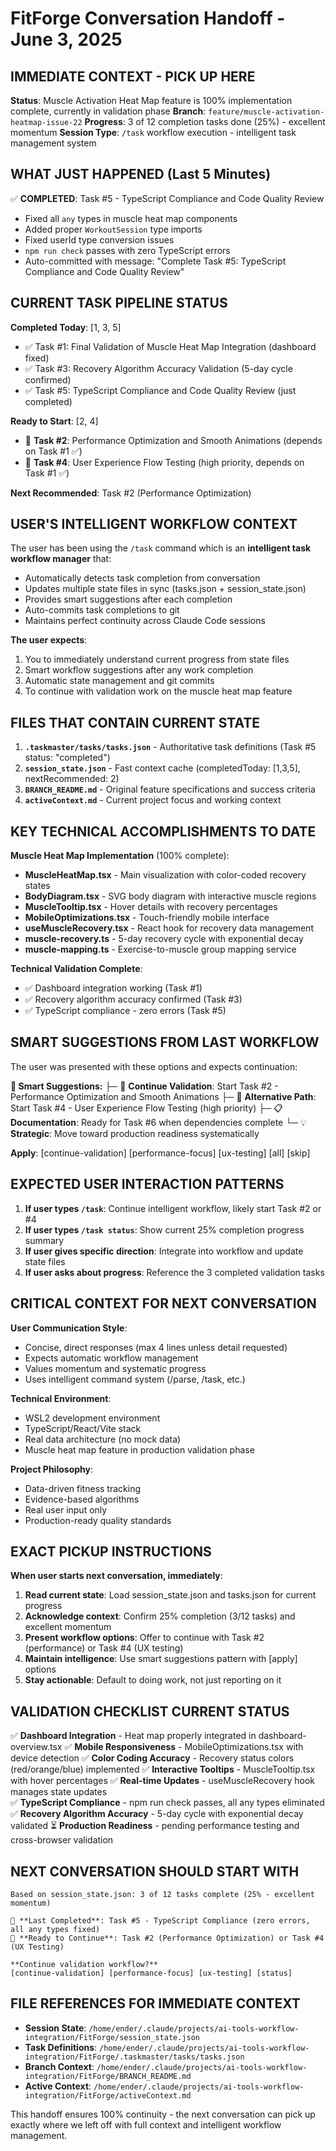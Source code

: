 # FitForge Conversation Handoff - June 3, 2025

## IMMEDIATE CONTEXT - PICK UP HERE

**Status**: Muscle Activation Heat Map feature is 100% implementation complete, currently in validation phase
**Branch**: `feature/muscle-activation-heatmap-issue-22` 
**Progress**: 3 of 12 completion tasks done (25%) - excellent momentum
**Session Type**: `/task` workflow execution - intelligent task management system

## WHAT JUST HAPPENED (Last 5 Minutes)

✅ **COMPLETED**: Task #5 - TypeScript Compliance and Code Quality Review
- Fixed all `any` types in muscle heat map components
- Added proper `WorkoutSession` type imports
- Fixed userId type conversion issues
- `npm run check` passes with zero TypeScript errors
- Auto-committed with message: "Complete Task #5: TypeScript Compliance and Code Quality Review"

## CURRENT TASK PIPELINE STATUS

**Completed Today**: [1, 3, 5]
- ✅ Task #1: Final Validation of Muscle Heat Map Integration (dashboard fixed)
- ✅ Task #3: Recovery Algorithm Accuracy Validation (5-day cycle confirmed)
- ✅ Task #5: TypeScript Compliance and Code Quality Review (just completed)

**Ready to Start**: [2, 4]
- 🎯 **Task #2**: Performance Optimization and Smooth Animations (depends on Task #1 ✅)
- 🎯 **Task #4**: User Experience Flow Testing (high priority, depends on Task #1 ✅)

**Next Recommended**: Task #2 (Performance Optimization)

## USER'S INTELLIGENT WORKFLOW CONTEXT

The user has been using the `/task` command which is an **intelligent task workflow manager** that:
- Automatically detects task completion from conversation
- Updates multiple state files in sync (tasks.json + session_state.json)
- Provides smart suggestions after each completion
- Auto-commits task completions to git
- Maintains perfect continuity across Claude Code sessions

**The user expects**:
1. You to immediately understand current progress from state files
2. Smart workflow suggestions after any work completion
3. Automatic state management and git commits
4. To continue with validation work on the muscle heat map feature

## FILES THAT CONTAIN CURRENT STATE

1. **`.taskmaster/tasks/tasks.json`** - Authoritative task definitions (Task #5 status: "completed")
2. **`session_state.json`** - Fast context cache (completedToday: [1,3,5], nextRecommended: 2)
3. **`BRANCH_README.md`** - Original feature specifications and success criteria
4. **`activeContext.md`** - Current project focus and working context

## KEY TECHNICAL ACCOMPLISHMENTS TO DATE

**Muscle Heat Map Implementation** (100% complete):
- **MuscleHeatMap.tsx** - Main visualization with color-coded recovery states
- **BodyDiagram.tsx** - SVG body diagram with interactive muscle regions
- **MuscleTooltip.tsx** - Hover details with recovery percentages
- **MobileOptimizations.tsx** - Touch-friendly mobile interface
- **useMuscleRecovery.tsx** - React hook for recovery data management
- **muscle-recovery.ts** - 5-day recovery cycle with exponential decay
- **muscle-mapping.ts** - Exercise-to-muscle group mapping service

**Technical Validation Complete**:
- ✅ Dashboard integration working (Task #1)
- ✅ Recovery algorithm accuracy confirmed (Task #3)
- ✅ TypeScript compliance - zero errors (Task #5)

## SMART SUGGESTIONS FROM LAST WORKFLOW

The user was presented with these options and expects continuation:

**🔄 Smart Suggestions:**
├─ 🎯 **Continue Validation**: Start Task #2 - Performance Optimization and Smooth Animations
├─ 🎯 **Alternative Path**: Start Task #4 - User Experience Flow Testing (high priority)
├─ 📋 **Documentation**: Ready for Task #6 when dependencies complete
└─ 💡 **Strategic**: Move toward production readiness systematically

**Apply**: [continue-validation] [performance-focus] [ux-testing] [all] [skip]

## EXPECTED USER INTERACTION PATTERNS

1. **If user types `/task`**: Continue intelligent workflow, likely start Task #2 or #4
2. **If user types `/task status`**: Show current 25% completion progress summary
3. **If user gives specific direction**: Integrate into workflow and update state files
4. **If user asks about progress**: Reference the 3 completed validation tasks

## CRITICAL CONTEXT FOR NEXT CONVERSATION

**User Communication Style**: 
- Concise, direct responses (max 4 lines unless detail requested)
- Expects automatic workflow management
- Values momentum and systematic progress
- Uses intelligent command system (/parse, /task, etc.)

**Technical Environment**:
- WSL2 development environment
- TypeScript/React/Vite stack
- Real data architecture (no mock data)
- Muscle heat map feature in production validation phase

**Project Philosophy**:
- Data-driven fitness tracking
- Evidence-based algorithms
- Real user input only
- Production-ready quality standards

## EXACT PICKUP INSTRUCTIONS

**When user starts next conversation, immediately**:

1. **Read current state**: Load session_state.json and tasks.json for current progress
2. **Acknowledge context**: Confirm 25% completion (3/12 tasks) and excellent momentum
3. **Present workflow options**: Offer to continue with Task #2 (performance) or Task #4 (UX testing)
4. **Maintain intelligence**: Use smart suggestions pattern with [apply] options
5. **Stay actionable**: Default to doing work, not just reporting on it

## VALIDATION CHECKLIST CURRENT STATUS

✅ **Dashboard Integration** - Heat map properly integrated in dashboard-overview.tsx
✅ **Mobile Responsiveness** - MobileOptimizations.tsx with device detection
✅ **Color Coding Accuracy** - Recovery status colors (red/orange/blue) implemented
✅ **Interactive Tooltips** - MuscleTooltip.tsx with hover percentages
✅ **Real-time Updates** - useMuscleRecovery hook manages state updates  
✅ **TypeScript Compliance** - npm run check passes, all any types eliminated
✅ **Recovery Algorithm Accuracy** - 5-day cycle with exponential decay validated
⏳ **Production Readiness** - pending performance testing and cross-browser validation

## NEXT CONVERSATION SHOULD START WITH

```
Based on session_state.json: 3 of 12 tasks complete (25% - excellent momentum)

🎯 **Last Completed**: Task #5 - TypeScript Compliance (zero errors, all any types fixed)
🚀 **Ready to Continue**: Task #2 (Performance Optimization) or Task #4 (UX Testing)

**Continue validation workflow?**
[continue-validation] [performance-focus] [ux-testing] [status]
```

## FILE REFERENCES FOR IMMEDIATE CONTEXT

- **Session State**: `/home/ender/.claude/projects/ai-tools-workflow-integration/FitForge/session_state.json`
- **Task Definitions**: `/home/ender/.claude/projects/ai-tools-workflow-integration/FitForge/.taskmaster/tasks/tasks.json`
- **Branch Context**: `/home/ender/.claude/projects/ai-tools-workflow-integration/FitForge/BRANCH_README.md`
- **Active Context**: `/home/ender/.claude/projects/ai-tools-workflow-integration/FitForge/activeContext.md`

This handoff ensures 100% continuity - the next conversation can pick up exactly where we left off with full context and intelligent workflow management.